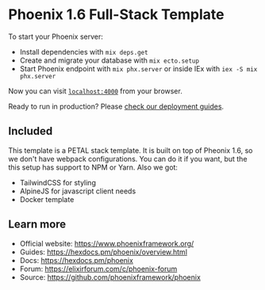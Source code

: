 # Phoenix 1.6 Full-Stack Template

To start your Phoenix server:

  * Install dependencies with `mix deps.get`
  * Create and migrate your database with `mix ecto.setup`
  * Start Phoenix endpoint with `mix phx.server` or inside IEx with `iex -S mix phx.server`

Now you can visit [`localhost:4000`](http://localhost:4000) from your browser.

Ready to run in production? Please [check our deployment guides](https://hexdocs.pm/phoenix/deployment.html).

## Included
This template is a PETAL stack template. It is built on top of Pheonix
1.6, so we don't have webpack configurations. You can do it if you 
want, but the this setup has support to NPM or Yarn. Also we got: 

- TailwindCSS for styling
- AlpineJS for javascript client needs
- Docker template

## Learn more

  * Official website: https://www.phoenixframework.org/
  * Guides: https://hexdocs.pm/phoenix/overview.html
  * Docs: https://hexdocs.pm/phoenix
  * Forum: https://elixirforum.com/c/phoenix-forum
  * Source: https://github.com/phoenixframework/phoenix

